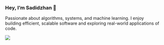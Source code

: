 ### Hey, I’m Sadidzhan 👋

Passionate about algorithms, systems, and machine learning. I enjoy building efficient, scalable software and exploring real-world applications of code.

![](https://komarev.com/ghpvc/?username=electrofull&color=blue)

<!--
**ElectroFull/ElectroFull** is a ✨ _special_ ✨ repository because its `README.md` (this file) appears on your GitHub profile.

Here are some ideas to get you started:

- 🔭 I’m currently working on ...
- 🌱 I’m currently learning ...
- 👯 I’m looking to collaborate on ...
- 🤔 I’m looking for help with ...
- 💬 Ask me about ...
- 📫 How to reach me: ...
- 😄 Pronouns: ...
- ⚡ Fun fact: ...
-->
